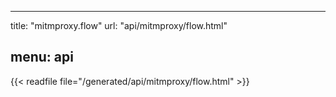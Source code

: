 
---
title: "mitmproxy.flow"
url: "api/mitmproxy/flow.html"

menu: api
---

{{< readfile file="/generated/api/mitmproxy/flow.html" >}}
